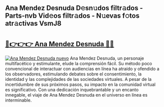 ## Ana Mendez Desnuda D𝚎sn𝚞dos filtr𝚊dos - Parts-nvb Vid𝚎os filtr𝚊dos - N𝚞evas f𝚘tos atr𝚊ctivas VsmJ8

# <h2><a href="http://mb6ov6a.tromn.icu/?c=Ana+Mendez+Desnuda">🔗👉👉👉 Ana Mendez Desnuda 🔗🔗</a></h2>

[![Ana Mendez Desnuda nuevo](https://i.imgur.com/pEAQMta.gif)](http://mb6ov6a.tromn.icu/?c=Ana+Mendez+Desnuda)
Ana Mendez Desnuda, un personaje multifacético y estimulante, elude la comprensión fácil. Su método poco convencional de interactuar con audiencias en línea ha atraído y ofendido a los observadores, estimulando debates sobre el consentimiento, la identidad y las complejidades de las sociedades virtuales. A pesar de la incertidumbre de sus próximos pasos, su impacto en la comunidad virtual es significativo. Con una dedicación inquebrantable y un encanto innegable, el viaje de Ana Mendez Desnuda en el universo en línea es interminable.
